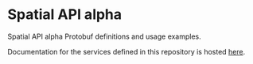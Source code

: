 # Spatial API alpha

Spatial API alpha Protobuf definitions and usage examples.

Documentation for the services defined in this repository is hosted
[here](https://github.com/improbable-io/spatial-api-alpha/blob/master/docs/index.md).
